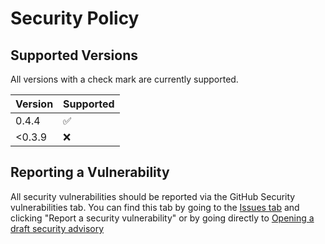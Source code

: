 # Security Policy

## Supported Versions

All versions with a check mark are currently supported.

| Version | Supported          |
| ------- | ------------------ |
| 0.4.4   | :white_check_mark: |
| <0.3.9  | :x:                |

## Reporting a Vulnerability

All security vulnerabilities should be reported via the GitHub Security vulnerabilities tab. You can find this tab by going to the [Issues tab](https://github.com/invernyx/smartcars-3-public-api/issues/new/choose) and clicking "Report a security vulnerability" or by going directly to [Opening a draft security advisory](https://github.com/invernyx/smartcars-3-public-api/security/advisories/new)
